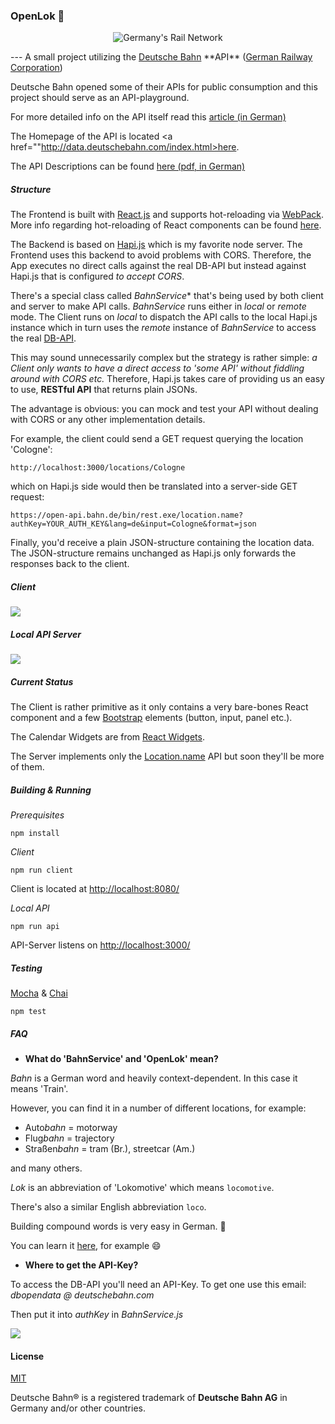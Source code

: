 ### OpenLok :train:

<p align="center">
  <img src="http://fs5.directupload.net/images/160229/fg2frgk9.png" title="Germany's Rail Network"/>
</p>
---
A small project utilizing the <a href="http://www.bahn.de">Deutsche Bahn</a> **API** (<a href="https://en.wikipedia.org/wiki/Deutsche_Bahn">German Railway Corporation</a>)

Deutsche Bahn opened some of their APIs for public consumption and this project should serve as an API-playground.

For more detailed info on the API itself read this <a href="http://www.heise.de/newsticker/meldung/Open-Data-Deutsche-Bahn-gibt-Schnittstelle-fuer-Fahrplandaten-frei-3118919.html">article (in German)</a>

The Homepage of the API is located <a href=""http://data.deutschebahn.com/index.html>here</a>.

The API Descriptions can be found <a href="http://data.deutschebahn.com/apis/fahrplan/Fpl-API-Doku-Open-Data-BETA-0_81.pdf">here (pdf, in German)</a>

##### Structure

The Frontend is built with <a href="https://facebook.github.io/react/">React.js</a> and supports hot-reloading via <a href="https://webpack.github.io/">WebPack</a>. More info regarding hot-reloading of React components can be found <a href="https://gaearon.github.io/react-hot-loader/getstarted/">here</a>.

The Backend is based on <a href="http://hapijs.com/">Hapi.js</a> which is my favorite node server. The Frontend uses this backend to avoid problems with CORS. Therefore, the App executes no direct calls against the real DB-API but instead against Hapi.js that is configured *to accept CORS*.

There's a special class called *BahnService** that's being used by both client and server to make API calls. *BahnService* runs either in _local_ or _remote_ mode. The Client runs on _local_ to dispatch the API calls to the local Hapi.js instance which in turn uses the _remote_ instance of *BahnService* to access the real <a href="http://data.deutschebahn.com/">DB-API</a>.

This may sound unnecessarily complex but the strategy is rather simple: *a Client only wants to have a direct access to 'some API' without fiddling around with CORS etc.* Therefore, Hapi.js takes care of providing us an easy to use, **RESTful API** that returns plain JSONs.

The advantage is obvious: you can mock and test your API without dealing with CORS or any other implementation details.

For example, the client could send a GET request querying the location 'Cologne':

``` shell
http://localhost:3000/locations/Cologne
```
which on Hapi.js side would then be translated into a server-side GET request:
``` shell
https://open-api.bahn.de/bin/rest.exe/location.name?authKey=YOUR_AUTH_KEY&lang=de&input=Cologne&format=json
```

Finally, you'd receive a plain JSON-structure containing the location data. The JSON-structure remains unchanged as Hapi.js only forwards the responses back to the client.

##### Client

<img src="http://fs5.directupload.net/images/160229/fsa87uko.png"/>

##### Local API Server

<img src="http://fs5.directupload.net/images/160229/8vknm8za.png"/>

##### Current Status

The Client is rather primitive as it only contains a very bare-bones React component and a few <a href="http://getbootstrap.com/">Bootstrap</a> elements (button, input, panel etc.).

The Calendar Widgets are from <a href="https://jquense.github.io/react-widgets/docs/#/datetime-picker">React Widgets</a>.

The Server implements only the <a href="http://data.deutschebahn.com/apis/fahrplan/">Location.name</a> API but soon they'll be more of them.

##### Building & Running

*Prerequisites*

```
npm install
```

*Client*

``` shell
npm run client
```

Client is located at <a href="http://localhost:8080/">http://localhost:8080/</a>

*Local API*

``` shell
npm run api
```

API-Server listens on <a href="http://localhost:3000/">http://localhost:3000/</a>

##### Testing

<a href="https://mochajs.org/">Mocha</a> & <a href="http://chaijs.com/">Chai</a>

``` shell
npm test
```

##### FAQ

- **What do 'BahnService' and 'OpenLok' mean?**

*Bahn* is a German word and heavily context-dependent. In this case it means 'Train'.

However, you can find it in a number of different locations, for example:

- Auto*bahn*    = motorway
- Flug*bahn*    = trajectory
- Straßen*bahn* = tram (Br.), streetcar (Am.)

and many others.

*Lok* is an abbreviation of 'Lokomotive' which means `locomotive`.

There's also a similar English abbreviation `loco`.

Building compound words is very easy in German. :speech_balloon:

You can learn it <a href="https://www.goethe.de/en/spr/kup.html">here</a>, for example :smile:

- **Where to get the API-Key?**

To access the DB-API you'll need an API-Key. To get one use this email:  *dbopendata @ deutschebahn.com*

Then put it into *authKey* in *BahnService.js*

<img src="http://fs5.directupload.net/images/160229/fgxliqik.png"/>



#### License

<a href="https://github.com/brakmic/OpenLok/blob/master/LICENSE">MIT</a>

Deutsche Bahn® is a registered trademark of **Deutsche Bahn AG** in Germany and/or other countries.